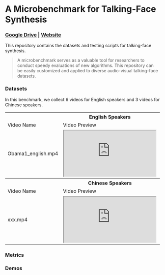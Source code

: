 # A Microbenchmark for Talking-Face Synthesis
### [**Google Drive**](https://drive.google.com/drive/folders/1vBse3rgHd3JfTGNFXC-oUZs5DR9B5Mep?usp=sharing) | [**Website**](https://jason-cs18.github.io/awesome-avatar/benchmarks/)

This repository contains the datasets and testing scripts for talking-face synthesis.

> A microbenchmark serves as a valuable tool for researchers to conduct speedy evaluations of new algorithms. This repository can be easily customized and applied to diverse audio-visual talking-face datasets.

### Datasets
In this benchmark, we collect 6 videos for English speakers and 3 videos for Chinese speakers.
<table>
	<tr>
	    <th colspan="4"><center>English Speakers</center></th>
	<!-- </tr > -->
    	<tr>
	    <td >Video Name</td>
	    <td>Video Preview</td>
	    <td>Duration</td>
        <td>Resolution</td>
	</tr >
    </tr >
    	<tr>
	    <td>Obama1_english.mp4</td>
	    <td><iframe src="https://drive.google.com/file/d/1y6m7zjUHWmL-0huWifD1MEoRrWXY6V5c/preview"></iframe></td>
        <td>03:38.16</td>
        <td>450x450</td>
	</tr >
    <tr>
	    <th colspan="4"><center>Chinese Speakers</center></th>
	<!-- </tr > -->
    	<tr>
	    <td >Video Name</td>
	    <td>Video Preview</td>
	    <td>Duration</td>
        <td>Resolution</td>
	</tr >
    </tr >
    	<tr>
	    <td>xxx.mp4</td>
	    <td><iframe src="https://drive.google.com/file/d/1y6m7zjUHWmL-0huWifD1MEoRrWXY6V5c/preview"></iframe></td>
        <td>03:38.16</td>
        <td>450x450</td>
	</tr >
</table>

### Metrics
### Demos
